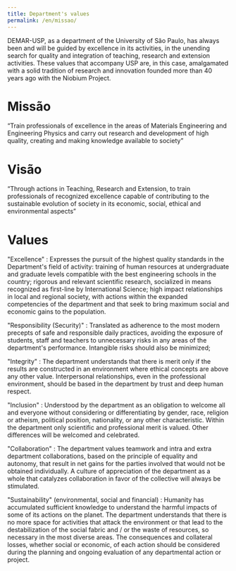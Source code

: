 ```yaml
---
title: Department's values
permalink: /en/missao/
---
```


DEMAR-USP, as a department of the University of São Paulo, has always been and will be guided by excellence in its activities, in the unending search for quality and integration of teaching, research and extension activities. These values ​​that accompany USP are, in this case, amalgamated with a solid tradition of research and innovation founded more than 40 years ago with the Niobium Project.

<div class="container mb-3">
  <div class="row">
    <div class="col">
      <div class="card" style="width: 100%;">
        <div class="card-body">
          <h1>Missão</h1>
          <p style="text-align:left">“Train professionals of excellence in the areas of Materials Engineering and Engineering Physics and carry out research and development of high quality, creating and making knowledge available to society”</p>
        </div>
      </div>
    </div>
    <div class="col">
      <div class="card" style="width: 100%;">
        <div class="card-body">
          <h1 >Visão</h1>
          <p style="text-align:left">  “Through actions in Teaching, Research and Extension, to train professionals of recognized excellence capable of contributing to the sustainable evolution of society in its economic, social, ethical and environmental aspects”
          </p>
        </div>
      </div>
    </div>
  </div>
</div>

<h1 class="alert bg-dark text-light">Values</h1>

"Excellence"
: Expresses the pursuit of the highest quality standards in the Department's field of activity: training of human resources at undergraduate and graduate levels compatible with the best engineering schools in the country; rigorous and relevant scientific research, socialized in means recognized as first-line by International Science; high impact relationships in local and regional society, with actions within the expanded competencies of the department and that seek to bring maximum social and economic gains to the population.

"Responsibility (Security)"
: Translated as adherence to the most modern precepts of safe and responsible daily practices, avoiding the exposure of students, staff and teachers to unnecessary risks in any areas of the department's performance. Intangible risks should also be minimized;

"Integrity"
: The department understands that there is merit only if the results are constructed in an environment where ethical concepts are above any other value. Interpersonal relationships, even in the professional environment, should be based in the department by trust and deep human respect.

"Inclusion"
: Understood by the department as an obligation to welcome all and everyone without considering or differentiating by gender, race, religion or atheism, political position, nationality, or any other characteristic. Within the department only scientific and professional merit is valued. Other differences will be welcomed and celebrated.

"Collaboration"
: The department values ​​teamwork and intra and extra department collaborations, based on the principle of equality and autonomy, that result in net gains for the parties involved that would not be obtained individually. A culture of appreciation of the department as a whole that catalyzes collaboration in favor of the collective will always be stimulated.

"Sustainability" (environmental, social and financial)
: Humanity has accumulated sufficient knowledge to understand the harmful impacts of some of its actions on the planet. The department understands that there is no more space for activities that attack the environment or that lead to the destabilization of the social fabric and / or the waste of resources, so necessary in the most diverse areas. The consequences and collateral losses, whether social or economic, of each action should be considered during the planning and ongoing evaluation of any departmental action or project.
